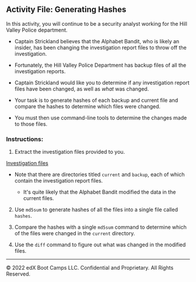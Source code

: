 ## Activity File: Generating Hashes

In this activity, you will continue to be a security analyst working for the Hill Valley Police department.

- Captain Strickland believes that the Alphabet Bandit, who is likely an insider, has been changing the investigation report files to throw off the investigation.

- Fortunately, the Hill Valley Police Department has backup files of all the investigation reports.

- Captain Strickland would like you to determine if any investigation report files have been changed, as well as _what_ was changed.

- Your task is to generate hashes of each backup and current file and compare the hashes to determine which files were changed.

- You must then use command-line tools to determine the changes made to those files.

### Instructions:

1. Extract the investigation files provided to you.

[Investigation files](../../../resources/Alphabet_Bandit_Investigation_Reports.zip)

  - Note that there are directories titled `current` and `backup`, each of which contain the investigation report files.

     - It's quite likely that the Alphabet Bandit modified the data in the current files.

2. Use `md5sum` to generate hashes of all the files into a single file called `hashes`.

3. Compare the hashes with a single `md5sum` command to determine which of the files were changed in the `current` directory.

4. Use the `diff` command to figure out what was changed in the modified files.

--- 

© 2022 edX Boot Camps LLC. Confidential and Proprietary. All Rights Reserved.
